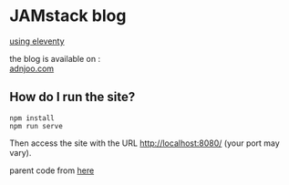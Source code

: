 # JAMstack blog

[using eleventy](https://www.11ty.dev/)

the blog is available on :  
[adnjoo.com](https://adnjoo.com/)

## How do I run the site?
```
npm install
npm run serve
```

Then access the site with the URL [http://localhost:8080/](http://localhost:8080/) (your port may vary).


parent code from [here](https://github.com/JonUK/eleventy-blog)